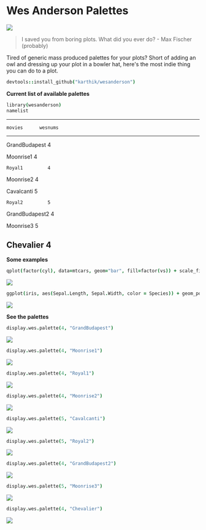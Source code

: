
# Wes Anderson Palettes

![](rushmore.jpg)

> I saved you from boring plots. What did you ever do? - Max Fischer (probably)

Tired of generic mass produced palettes for your plots? Short of adding an owl and dressing up your plot in a bowler hat, here's the most indie thing you can do to a plot. 

```coffee
devtools::install_github("karthik/wesanderson")
```


__Current list of available palettes__






```coffee
library(wesanderson)
namelist
```



------------------------
    movies      wesnums 
-------------- ---------
GrandBudapest      4    

  Moonrise1        4    

    Royal1         4    

  Moonrise2        4    

  Cavalcanti       5    

    Royal2         5    

GrandBudapest2     4    

  Moonrise3        5    

  Chevalier        4    
------------------------


__Some examples__


```coffee
qplot(factor(cyl), data=mtcars, geom="bar", fill=factor(vs)) + scale_fill_manual(values = wes.palette(2, "Royal1"))
```

![](figure/ggplot1.png) 



```coffee
ggplot(iris, aes(Sepal.Length, Sepal.Width, color = Species)) + geom_point(size = 3) + scale_color_manual(values = wes.palette(3, "GrandBudapest")) + theme_gray()
```

![](figure/ggplot2.png) 



__See the palettes__


```coffee
display.wes.palette(4, "GrandBudapest")
```

![](figure/palette11.png) 

```coffee
display.wes.palette(4, "Moonrise1")
```

![](figure/palette12.png) 

```coffee
display.wes.palette(4, "Royal1")
```

![](figure/palette13.png) 

```coffee
display.wes.palette(4, "Moonrise2")
```

![](figure/palette14.png) 

```coffee
display.wes.palette(5, "Cavalcanti")
```

![](figure/palette15.png) 

```coffee
display.wes.palette(5, "Royal2")
```

![](figure/palette16.png) 

```coffee
display.wes.palette(4, "GrandBudapest2")
```

![](figure/palette17.png) 

```coffee
display.wes.palette(5, "Moonrise3")
```

![](figure/palette18.png) 

```coffee
display.wes.palette(4, "Chevalier")
```

![](figure/palette19.png) 

